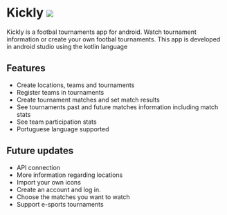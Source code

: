 # Kickly ![](https://imgur.com/WHTqJ7p.png)

Kickly is a footbal tournaments app for android.
Watch tournament information or create your own footbal tournaments.
This app is developed in android studio using the kotlin language

## Features
- Create locations, teams and tournaments
- Register teams in tournaments
- Create tournament matches and set match results
- See tournaments past and future matches information including match stats
- See team participation stats
- Portuguese language supported

## Future updates
- API connection
- More information regarding locations
- Import your own icons
- Create an account and log in.
- Choose the matches you want to watch
- Support e-sports tournaments
